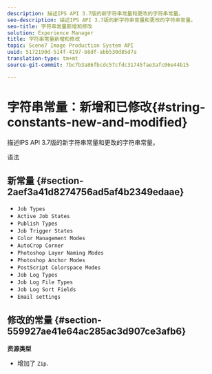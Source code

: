 ```yaml
---
description: 描述IPS API 3.7版的新字符串常量和更改的字符串常量。
seo-description: 描述IPS API 3.7版的新字符串常量和更改的字符串常量。
seo-title: 字符串常量新增和修改
solution: Experience Manager
title: 字符串常量新增和修改
topic: Scene7 Image Production System API
uuid: 5172190d-514f-4197-b8df-abb530d85d7a
translation-type: tm+mt
source-git-commit: 7bc7b3a86fbcdc57cfdc31745fae3afc06e44b15

---
```



# 字符串常量：新增和已修改{#string-constants-new-and-modified}

描述IPS API 3.7版的新字符串常量和更改的字符串常量。

语法

## 新常量 {#section-2aef3a41d8274756ad5af4b2349edaae}

* `Job Types`
* `Active Job States`
* `Publish Types`
* `Job Trigger States`
* `Color Management Modes`
* `AutoCrop Corner`
* `Photoshop Layer Naming Modes`
* `Photoshop Anchor Modes`
* `PostScript Colorspace Modes`
* `Job Log Types`
* `Job Log File Types`
* `Job Log Sort Fields`
* `Email settings`

## 修改的常量 {#section-559927ae41e64ac285ac3d907ce3afb6}

**资源类型**

* 增加了 `Zip`.

